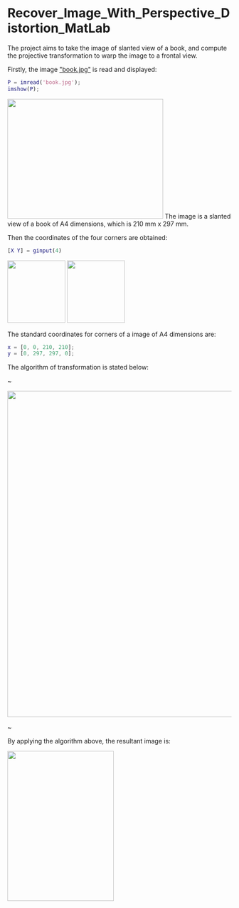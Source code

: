 # Recover_Image_With_Perspective_Distortion_MatLab

The project aims to take the image of slanted view of a book, and compute the projective transformation to warp the image to a frontal view.  

Firstly, the image ["book.jpg"](https://github.com/StephanieMussi/Recover_Image_With_Perspective_Distortion_MatLab/blob/main/book.jpg) is read and displayed:  
```matlab
P = imread('book.jpg');
imshow(P);
```  

<img src = "https://github.com/StephanieMussi/Recover_Image_With_Perspective_Distortion_MatLab/blob/main/book.jpg" width = 350 height = 269>  
The image is a slanted view of a book of A4 dimensions, which is 210 mm x 297 mm.  

Then the coordinates of the four corners are obtained:  
```matlab
[X Y] = ginput(4)
```  

<img src = "https://github.com/StephanieMussi/Recover_Image_With_Perspective_Distortion_MatLab/blob/main/Figures/coordx.png" width = 130 height=140>

<img src = "https://github.com/StephanieMussi/Recover_Image_With_Perspective_Distortion_MatLab/blob/main/Figures/coordy.png" width = 130 height=140>  


The standard coordinates for corners of a image of A4 dimensions are:  
```matlab
x = [0, 0, 210, 210];
y = [0, 297, 297, 0];
```  

The algorithm of transformation is stated below:  

~  

<img src = "https://github.com/StephanieMussi/Recover_Image_With_Perspective_Distortion_MatLab/blob/main/Figures/algo.png" width = 744 height=733>  

~  

By applying the algorithm above, the resultant image is:  

<img src = "https://github.com/StephanieMussi/Recover_Image_With_Perspective_Distortion_MatLab/blob/main/Figures/book_A4.png" width = 239 height = 337>  
